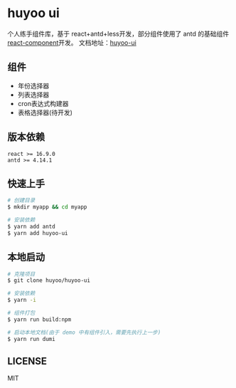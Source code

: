# huyoo ui

个人练手组件库，基于 react+antd+less开发，部分组件使用了 antd 的基础组件 [react-component](https://github.com/react-component)开发。
文档地址：[huyoo-ui](https://huyoo.github.io/huyoo-ui/)

## 组件
- 年份选择器
- 列表选择器
- cron表达式构建器
- 表格选择器(待开发)

## 版本依赖
```
react >= 16.9.0
antd >= 4.14.1
```

## 快速上手
```bash
# 创建目录
$ mkdir myapp && cd myapp

# 安装依赖
$ yarn add antd
$ yarn add huyoo-ui
```

## 本地启动
```bash
# 克隆项目
$ git clone huyoo/huyoo-ui

# 安装依赖
$ yarn -i

# 组件打包
$ yarn run build:npm

# 启动本地文档(由于 demo 中有组件引入，需要先执行上一步)
$ yarn run dumi
```

## LICENSE
MIT
